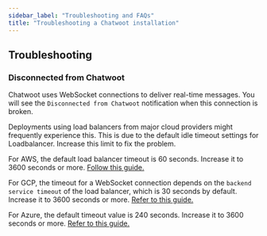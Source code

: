 ```yaml
---
sidebar_label: "Troubleshooting and FAQs"
title: "Troubleshooting a Chatwoot installation"
---
```


## Troubleshooting

### Disconnected from Chatwoot

Chatwoot uses WebSocket connections to deliver real-time messages. You will see the `Disconnected from Chatwoot` notification when this connection is broken.

Deployments using load balancers from major cloud providers might frequently experience this. This is due to the default idle timeout settings for Loadbalancer. Increase this limit to fix the problem.

For AWS, the default load balancer timeout is 60 seconds. Increase it to 3600 seconds or more. [Follow this guide.](https://docs.aws.amazon.com/elasticloadbalancing/latest/application/application-load-balancers.html#connection-idle-timeout)

For GCP, the timeout for a WebSocket connection depends on the `backend service timeout` of the load balancer, which is 30 seconds by default. Increase it to 3600 seconds or more. [Refer to this guide.](https://cloud.google.com/load-balancing/docs/https#timeouts_and_retries)

For Azure, the default timeout value is 240 seconds. Increase it to 3600 seconds or more. [Refer to this guide.](https://docs.microsoft.com/en-us/azure/load-balancer/load-balancer-tcp-idle-timeout)

